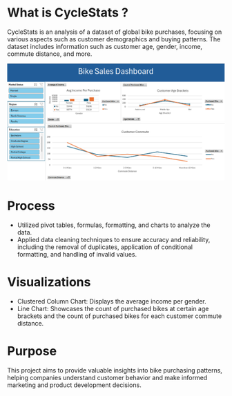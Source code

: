 


# What is CycleStats ?

CycleStats is an analysis of a dataset of global bike purchases, focusing on various aspects such as customer demographics and buying patterns. The dataset includes information such as customer age, gender, income, commute distance, and more.

 ![](./DashBoard.png)



# Process
- Utilized pivot tables, formulas, formatting, and charts to analyze the data.
- Applied data cleaning techniques to ensure accuracy and reliability, including the removal of duplicates, application of conditional formatting, and handling of invalid values.


# Visualizations
- Clustered Column Chart: Displays the average income per gender.
- Line Chart: Showcases the count of purchased bikes at certain age brackets and the count of purchased bikes for each customer commute distance.

# Purpose
This project aims to provide valuable insights into bike purchasing patterns, helping companies understand customer behavior and make informed marketing and product development decisions.




